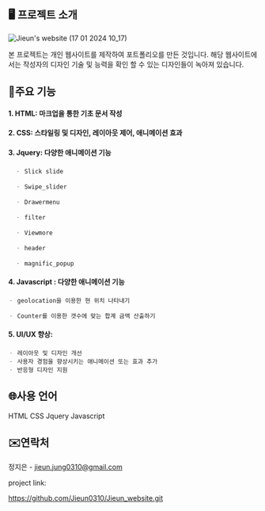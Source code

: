 ## 🖥 프로젝트 소개


![Jieun's website (17 01 2024 10_17)](https://github.com/Jieun0310/Jieun_website/assets/109771820/892bb0b2-ab83-42a6-ab36-4073b477fd25)


본 프로젝트는 개인 웹사이트를 제작하여 포트폴리오를 만든 것입니다. 해당 웹사이트에서는 작성자의 디자인 기술 및 능력을 확인 할 수 있는 디자인들이 녹아져 있습니다.

## 📌주요 기능

#### 1. HTML: 마크업을 통한 기초 문서 작성
#### 2. CSS: 스타일링 및 디자인, 레이아웃 제어, 애니메이션 효과
#### 3. Jquery: 다양한 애니메이션 기능
      ㆍ Slick slide
      
      ㆍ Swipe_slider
      
      ㆍ Drawermenu
      
      ㆍ filter
      
      ㆍ Viewmore
      
      ㆍ header
      
      ㆍ magnific_popup
      
#### 4. Javascript : 다양한 애니메이션 기능
    ㆍ geolocation을 이용한 현 위치 나타내기
    
    ㆍ Counter를 이용한 갯수에 맞는 합계 금액 산출하기
#### 5. UI/UX 향상:
    ㆍ 레이아웃 및 디자인 개선
    ㆍ 사용자 경험을 향상시키는 애니메이션 또는 효과 추가
    ㆍ 반응형 디자인 지원

## 🌐사용 언어

HTML
CSS
Jquery
Javascript

## ✉️연락처

정지은 - jieun.jung0310@gmail.com

project link:

https://github.com/Jieun0310/Jieun_website.git
